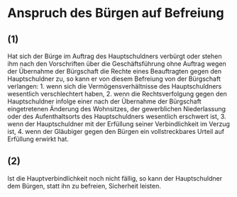 # Anspruch des Bürgen auf Befreiung



## (1)

 Hat sich der Bürge im Auftrag des Hauptschuldners verbürgt oder stehen ihm nach den Vorschriften über die Geschäftsführung ohne Auftrag wegen der Übernahme der Bürgschaft die Rechte eines Beauftragten gegen den Hauptschuldner zu, so kann er von diesem Befreiung von der Bürgschaft verlangen:  1.
 wenn sich die Vermögensverhältnisse des Hauptschuldners wesentlich verschlechtert haben,
 2.
 wenn die Rechtsverfolgung gegen den Hauptschuldner infolge einer nach der Übernahme der Bürgschaft eingetretenen Änderung des Wohnsitzes, der gewerblichen Niederlassung oder des Aufenthaltsorts des Hauptschuldners wesentlich erschwert ist,
 3.
 wenn der Hauptschuldner mit der Erfüllung seiner Verbindlichkeit im Verzug ist,
 4.
 wenn der Gläubiger gegen den Bürgen ein vollstreckbares Urteil auf Erfüllung erwirkt hat.


## (2)

 Ist die Hauptverbindlichkeit noch nicht fällig, so kann der Hauptschuldner dem Bürgen, statt ihn zu befreien, Sicherheit leisten. 


